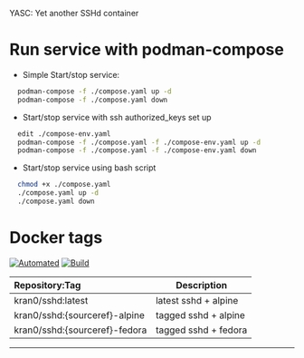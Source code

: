 YASC: Yet another SSHd container

# Run service with podman-compose

- Simple Start/stop service:

```bash
  podman-compose -f ./compose.yaml up -d
  podman-compose -f ./compose.yaml down
```

- Start/stop service with ssh authorized_keys set up

```bash
  edit ./compose-env.yaml
  podman-compose -f ./compose.yaml -f ./compose-env.yaml up -d
  podman-compose -f ./compose.yaml -f ./compose-env.yaml down
```

- Start/stop service using bash script

```bash
  chmod +x ./compose.yaml
  ./compose.yaml up -d
  ./compose.yaml down
```

# Docker tags

[![Automated][badge_docker_automated]][link_docker_tags]
[![Build][badge_docker_build]][link_docker_builds]

| Repository:Tag | Description |
|:--|---|
| kran0/sshd:latest     | latest sshd + alpine |
| kran0/sshd:{sourceref}-alpine      | tagged sshd + alpine |
| kran0/sshd:{sourceref}-fedora      | tagged sshd + fedora |

---
[badge_docker_automated]:https://img.shields.io/docker/cloud/automated/kran0/sshd?style=for-the-badge&cacheSeconds=3600
[badge_docker_build]:https://img.shields.io/docker/cloud/build/kran0/sshd?style=for-the-badge&cacheSeconds=3600
[link_docker_tags]:https://hub.docker.com/r/kran0/sshd/tags?page=1&ordering=last_updated
[link_docker_builds]:https://hub.docker.com/r/kran0/sshd/builds
